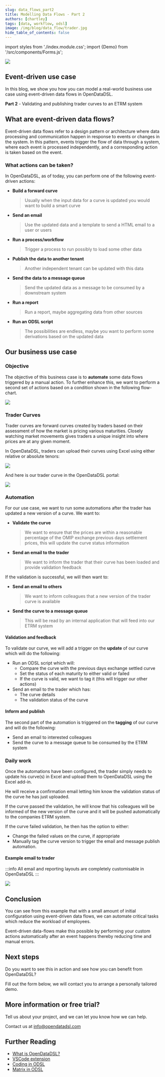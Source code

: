 ```yaml
---
slug: data_flows_part2
title: Modelling Data Flows - Part 2
authors: [chartley]
tags: [data, workflow, odsl]
image: /img/blog/data_flow/trader.jpg
hide_table_of_contents: false
---
```

import styles from './index.module.css';
import {Demo} from '/src/components/Forms.js';

<div className="row">
  <div className="col-md">
    <img src="/img/blog/data_flow/trader.jpg"/>
  </div>
  <div className="col-md">
  <h2>Event-driven use case</h2>  
    <p>In this blog, we show you how you can model a real-world business use case using event-driven data flows in OpenDataDSL.</p>
    <p><b>Part 2</b> - Validating and publishing trader curves to an ETRM system</p>
  </div>
</div>

<!--truncate-->

## What are event-driven data flows?

Event-driven data flows refer to a design pattern or architecture where data processing and communication happen in response to events or changes in the system. In this pattern, events trigger the flow of data through a system, where each event is processed independently, and a corresponding action is taken based on the event.

### What actions can be taken?

In OpenDataDSL, as of today, you can perform one of the following event-driven actions:

* **Build a forward curve**
  > Usually when the input data for a curve is updated you would want to build a smart curve
* **Send an email**
  > Use the updated data and a template to send a HTML email to a user or users
* **Run a process/workflow**
  > Trigger a process to run possibly to load some other data
* **Publish the data to another tenant**
  > Another independent tenant can be updated with this data
* **Send the data to a message queue**
  > Send the updated data as a message to be consumed by a downstream system
* **Run a report**
  > Run a report, maybe aggregating data from other sources
* **Run an ODSL script**
  > The possibilities are endless, maybe you want to perform some derivations based on the updated data

## Our business use case

### Objective
The objective of this business case is to **automate** some data flows triggered by a manual action.
To further enhance this, we want to perform a second set of actions based on a condition shown in the following flow-chart.

<img className={styles.product_screenshot} src="/img/blog/data_flow/trader-flow.png" />

### Trader Curves
Trader curves are forward curves created by traders based on their assessment of how the market is pricing various maturities.
Closely watching market movements gives traders a unique insight into where prices are at any given moment.

In OpenDataDSL, traders can upload their curves using Excel using either relative or absolute tenors:

<img className={styles.product_screenshot} src="/img/blog/data_flow/trader-curve.png" />

And here is our trader curve in the OpenDataDSL portal:

<img className={styles.product_screenshot} src="/img/blog/data_flow/trader-curve-chart.png" />

### Automation
For our use case, we want to run some automations after the trader has updated a new version of a curve. We want to:
* **Validate the curve**
  > We want to ensure that the prices are within a reasonable percentage of the OMIP exchange previous days settlement prices, this will update the curve status information
* **Send an email to the trader**
  > We want to inform the trader that their curve has been loaded and provide validation feedback

If the validation is successful, we will then want to:

* **Send an email to others**
  > We want to inform colleagues that a new version of the trader curve is available
* **Send the curve to a message queue**
  > This will be read by an internal application that will feed into our ETRM system
  
#### Validation and feedback
To validate our curve, we will add a trigger on the **update** of our curve which will do the following:
* Run an ODSL script which will: 
  * Compare the curve with the previous days exchange settled curve
  * Set the status of each maturity to either valid or failed
  * If the curve is valid, we want to tag it (this will trigger our other actions)
* Send an email to the trader which has:
  * The curve details
  * The validation status of the curve

#### Inform and publish
The second part of the automation is triggered on the **tagging** of our curve and will do the following:
* Send an email to interested colleagues
* Send the curve to a message queue to be consumed by the ETRM system

### Daily work
Once the automations have been configured, the trader simply needs to update his curve(s) in Excel and upload them to OpenDataDSL using the Excel add-in.

He will receive a confirmation email letting him know the validation status of the curve he has just uploaded.

If the curve passed the validation, he will know that his colleagues will be informed of the new version of the curve and it will be pushed automatically to the companies ETRM system.

If the curve failed validation, he then has the option to either:
* Change the failed values on the curve, if appropriate
* Manually tag the curve version to trigger the email and message publish automation.

#### Example email to trader

:::info
All email and reporting layouts are completely customisable in OpenDataDSL
:::


<img className={styles.center_image} src="/img/blog/data_flow/trader-email.png" />


## Conclusion
You can see from this example that with a small amount of initial configuration using event-driven data flows, we can automate critical tasks which reduce the workload of employees.

Event-driven data-flows make this possible by performing your custom actions automatically after an event happens thereby reducing time and manual errors. 

## Next steps
Do you want to see this in action and see how you can benefit from OpenDataDSL?

Fill out the form below, we will contact you to arrange a personally tailored demo.

<Demo />


## More information or free trial?
Tell us about your project, and we can let you know how we can help.

Contact us at [info@opendatadsl.com](mailto:info@opendatadsl.com)

## Further Reading
* [What is OpenDataDSL?](https://doc.opendatadsl.com/docs/product/intro)
* [VSCode extension](https://doc.opendatadsl.com/docs/user/vscode)
* [Coding in ODSL](https://doc.opendatadsl.com/docs/odsl)
* [Matrix in ODSL](https://doc.opendatadsl.com/docs/odsl/variable/matrix)